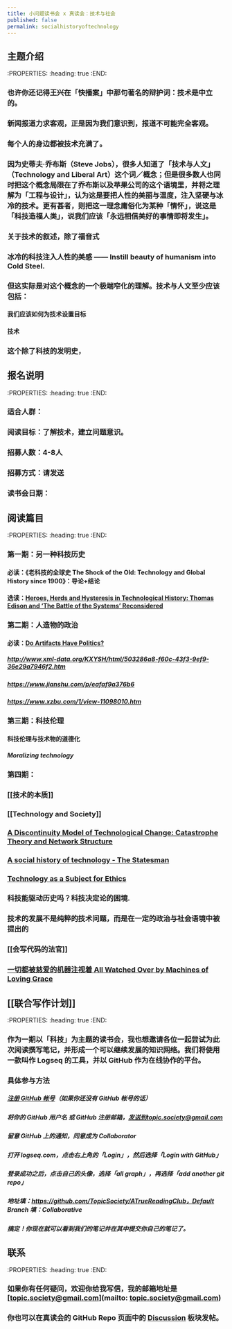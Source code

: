 ```yaml
---
title: 小问题读书会 x 真读会：技术与社会
published: false
permalink: socialhistoryoftechnology
---
```


## 主题介绍
:PROPERTIES:
:heading: true
:END:
### 也许你还记得王兴在「快播案」中那句著名的辩护词：技术是中立的。
### 新闻报道力求客观，正是因为我们意识到，报道不可能完全客观。
### 每个人的身边都被技术充满了。
### 因为史蒂夫·乔布斯（Steve Jobs），很多人知道了「技术与人文」（Technology and Liberal Art）这个词／概念；但是很多数人也同时把这个概念局限在了乔布斯以及苹果公司的这个语境里，并将之理解为「工程与设计」，认为这是要把人性的美丽与温度，注入坚硬与冰冷的技术。更有甚者，则把这一理念庸俗化为某种「情怀」，说这是「科技造福人类」，说我们应该「永远相信美好的事情即将发生」。
### 关于技术的叙述，除了福音式
### 冰冷的科技注入人性的美感 —— Instill beauty of humanism into Cold Steel.
### 但这实际是对这个概念的一个极端窄化的理解。技术与人文至少应该包括：
#### 我们应该如何为技术设置目标
#### 技术
### 这个除了科技的发明史，
## 报名说明
:PROPERTIES:
:heading: true
:END:
### 适合人群：
### 阅读目标：了解技术，建立问题意识。
### 招募人数：4-8人
### 招募方式：请发送
### 读书会日期：
## 阅读篇目
:PROPERTIES:
:heading: true
:END:
### 第一期：另一种科技历史
#### 必读：《老科技的全球史 The Shock of the Old: Technology and Global History since 1900》：导论+结论
#### 选读：[Heroes, Herds and Hysteresis in Technological History: Thomas Edison and ‘The Battle of the Systems’ Reconsidered](https://academic.oup.com/icc/article-abstract/1/1/129/753645)
### 第二期：人造物的政治
#### 必读：[Do Artifacts Have Politics?](https://www.jstor.org/stable/20024652?seq=1)
##### http://www.xml-data.org/KXYSH/html/503286a8-f60c-43f3-9ef9-36e29a7946f2.htm
##### https://www.jianshu.com/p/eafaf9a376b6
##### https://www.xzbu.com/1/view-11098010.htm
### 第三期：科技伦理
#### 科技伦理与技术物的道德化
##### Moralizing technology
### 第四期：
###
### [[技术的本质]]
### [[Technology and Society]]
### [A Discontinuity Model of Technological Change: Catastrophe Theory and Network Structure](https://link.springer.com/article/10.1007/s10614-016-9609-9)
### [A social history of technology - The Statesman](https://www.thestatesman.com/books-education/a-social-history-of-technology-1495311475.html)
### [Technology as a Subject for Ethics](https://philpapers.org/rec/JONTAA-3)
### 科技能驱动历史吗？科技决定论的困境.
### 技术的发展不是纯粹的技术问题，而是在一定的政治与社会语境中被提出的
### [[会写代码的法官]]
### [一切都被慈爱的机器注视着 All Watched Over by Machines of Loving Grace](https://movie.douban.com/subject/6754666/)
## [[联合写作计划]]
:PROPERTIES:
:heading: true
:END:
### 作为一期以「科技」为主题的读书会，我也想邀请各位一起尝试为此次阅读撰写笔记，并形成一个可以继续发展的知识网络。我们将使用一款叫作 Logseq 的工具，并以 GitHub 作为在线协作的平台。
### 具体参与方法
##### [注册 GitHub 帐号](https://docs.github.com/en/github/getting-started-with-github/signing-up-for-a-new-github-account)（如果你还没有 GitHub 帐号的话）
##### 将你的 GitHub 用户名 **或** GitHub 注册邮箱，发送到topic.society@gmail.com
##### 留意 GitHub 上的通知，同意成为 Collaborator
##### 打开 logseq.com，点击右上角的「Login」，然后选择「Login with GitHub」
##### 登录成功之后，点击自己的头像，选择「all graph」，再选择「add another git repo」
##### 地址填：https://github.com/TopicSociety/ATrueReadingClub，Default Branch 填：Collaborative
##### 搞定！你现在就可以看到我们的笔记并在其中提交你自己的笔记了。
## 联系
:PROPERTIES:
:heading: true
:END:
### 如果你有任何疑问，欢迎你给我写信，我的邮箱地址是 [topic.society@gmail.com](mailto: topic.society@gmail.com)
### 你也可以在真读会的 GitHub Repo 页面中的 [Discussion](https://github.com/TopicSociety/ATrueReadingClub/discussions) 板块发帖。